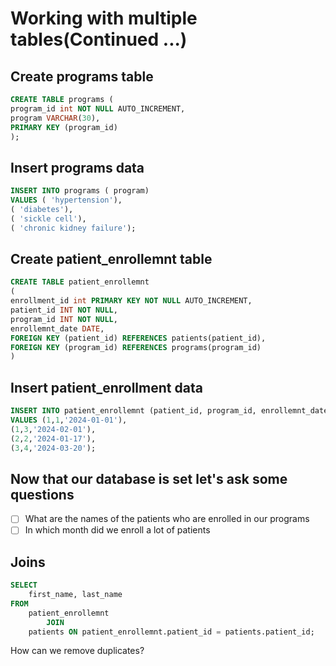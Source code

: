 # Working with multiple tables(Continued ...)

## Create programs table
```sql
CREATE TABLE programs (
program_id int NOT NULL AUTO_INCREMENT,
program VARCHAR(30),
PRIMARY KEY (program_id)
);
```

## Insert programs data
```sql
INSERT INTO programs ( program)
VALUES ( 'hypertension'),
( 'diabetes'),
( 'sickle cell'),
( 'chronic kidney failure');
```

## Create patient_enrollemnt table
```sql
CREATE TABLE patient_enrollemnt
(
enrollment_id int PRIMARY KEY NOT NULL AUTO_INCREMENT,
patient_id INT NOT NULL, 
program_id INT NOT NULL,
enrollemnt_date DATE,
FOREIGN KEY (patient_id) REFERENCES patients(patient_id),
FOREIGN KEY (program_id) REFERENCES programs(program_id)
)
```

## Insert patient_enrollment data
```sql
INSERT INTO patient_enrollemnt (patient_id, program_id, enrollemnt_date)
VALUES (1,1,'2024-01-01'),
(1,3,'2024-02-01'),
(2,2,'2024-01-17'),
(3,4,'2024-03-20');

```

## Now that our database is set let's ask some questions
- [ ] What are the names of the patients who are enrolled in our programs
- [ ] In which month did we enroll a lot of patients

## Joins
```sql
SELECT 
    first_name, last_name
FROM
    patient_enrollemnt
        JOIN
    patients ON patient_enrollemnt.patient_id = patients.patient_id;
```

How can we remove duplicates?

